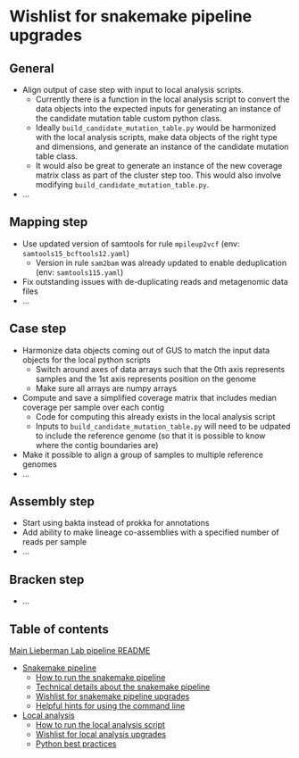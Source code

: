 # Wishlist for snakemake pipeline upgrades


## General

* Align output of case step with input to local analysis scripts. 
	* Currently there is a function in the local analysis script to convert the data objects into the expected inputs for generating an instance of the candidate mutation table custom python class. 
	* Ideally `build_candidate_mutation_table.py`  would be harmonized with the local analysis scripts, make data objects of the right type and dimensions, and generate an instance of the candidate mutation table class.
	* It would also be great to generate an instance of the new coverage matrix class as part of the cluster step too. This would also involve modifying `build_candidate_mutation_table.py`.
* ...


## Mapping step

* Use updated version of samtools for rule `mpileup2vcf` (env: `samtools15_bcftools12.yaml`)
	* Version in rule `sam2bam` was already updated to enable deduplication (env: `samtools115.yaml`)
* Fix outstanding issues with de-duplicating reads and metagenomic data files
* ...


## Case step

* Harmonize data objects coming out of GUS to match the input data objects for the local python scripts
	* Switch around axes of data arrays such that the 0th axis represents samples and the 1st axis represents position on the genome
	* Make sure all arrays are numpy arrays
* Compute and save a simplified coverage matrix that includes median coverage per sample over each contig
	* Code for computing this already exists in the local analysis script
	* Inputs to `build_candidate_mutation_table.py` will need to be udpated to include the reference genome (so that it is possible to know where the contig boundaries are)
* Make it possible to align a group of samples to multiple reference genomes
* ...


## Assembly step

* Start using bakta instead of prokka for annotations
* Add ability to make lineage co-assemblies with a specified number of reads per sample
* ...


## Bracken step

* ...


## Table of contents

[Main Lieberman Lab pipeline README](../README.md)
* [Snakemake pipeline](readme_snake_main.md)
	* [How to run the snakemake pipeline](readme_snake_run.md)
	* [Technical details about the snakemake pipeline](readme_snake_rules.md)
	* [Wishlist for snakemake pipeline upgrades](readme_snake_wishlist.md)
	* [Helpful hints for using the command line](readme_snake_basics.md)
* [Local analysis](readme_local_main.md)
	* [How to run the local analysis script](readme_local_run.md)
	* [Wishlist for local analysis upgrades](readme_local_wishlist.md)
	* [Python best practices](readme_local_best.md)
